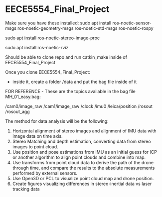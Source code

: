 # EECE5554_Final_Project

Make sure you have these installed:
sudo apt install ros-noetic-sensor-msgs ros-noetic-geometry-msgs ros-noetic-std-msgs ros-noetic-rospy

sudo apt install ros-noetic-stereo-image-proc

sudo apt install ros-noetic-rviz

Should be able to clone repo and run catkin_make inside of EECE5554_Final_Project

Once you clone EECE5554_Final_Project:
- inside it, create a folder /data and put the bag file inside of it

FOR REFERENCE - These are the topics available in the bag file MH_01_easy.bag:


/cam0/image_raw
/cam1/image_raw
/clock
/imu0
/leica/position
/rosout
/rosout_agg


The method for data analysis will be the following:
1. Horizontal alignment of stereo images and alignment of IMU data with image data on
time axis.
2. Stereo Matching and depth estimation, converting data from stereo images to point cloud.
3. Use position and pose estimations from IMU as an initial guess for ICP or another
algorithm to align point clouds and combine into map.
4. Use transforms from point cloud data to derive the path of the drone through time, and
compare the results to the absolute measurements performed by external sensors.
5. Use Open3D or PCL to visualize point cloud map and drone position.
6. Create figures visualizing differences in stereo-inertial data vs laser tracking data
